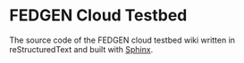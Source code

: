 # FEDGEN Cloud Testbed

The source code of the FEDGEN cloud testbed wiki written in reStructuredText and built with [Sphinx](http://www.sphinx-doc.org). 
